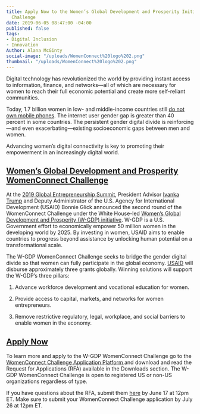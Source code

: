 ```yaml
---
title: Apply Now to the Women’s Global Development and Prosperity Initiative WomenConnect
  Challenge
date: 2019-06-05 08:47:00 -04:00
published: false
tags:
- Digital Inclusion
- Innovation
Author: Alana McGinty
social-image: "/uploads/WomenConnect%20logo%202.png"
thumbnail: "/uploads/WomenConnect%20logo%202.png"
---
```


Digital technology has revolutionized the world by providing instant access to information, finance, and networks—all of which are necessary for women to reach their full economic potential and create more self-reliant communities.

Today, 1.7 billion women in low- and middle-income countries still [do not own mobile phones](https://www.gsma.com/mobilefordevelopment/wp-content/uploads/2018/04/GSMA_The_Mobile_Gender_Gap_Report_2018_32pp_WEBv7.pdf). The internet user gender gap is greater than 40 percent in some countries. The persistent gender digital divide is reinforcing—and even exacerbating—existing socioeconomic gaps between men and women.

Advancing women’s digital connectivity is key to promoting their empowerment in an increasingly digital world.

<!--more-->

## [Women’s Global Development and Prosperity WomenConnect Challenge](https://www.womenconnectchallenge.org/)

At the [2019 Global Entrepreneurship Summit](https://www.ges2019.org/), President Advisor [Ivanka Trump](https://www.youtube.com/watch?v=M00bRgV1kOA) and Deputy Administrator of the U.S. Agency for International Development (USAID) Bonnie Glick announced the second round of the WomenConnect Challenge under the White House-led [Women’s Global Development and Prosperity (W-GDP) initiative](https://www.whitehouse.gov/wgdp/). W-GDP is a U.S. Government effort to economically empower 50 million women in the developing world by 2025. By investing in women, USAID aims to enable countries to progress beyond assistance by unlocking human potential on a transformational scale.

The W-GDP WomenConnect Challenge seeks to bridge the gender digital divide so that women can fully participate in the global economy. [USAID](https://www.usaid.gov/wcc) will disburse approximately three grants globally. Winning solutions will support the W-GDP’s three pillars:

1. Advance workforce development and vocational education for women.

2. Provide access to capital, markets, and networks for women entrepreneurs.

3. Remove restrictive regulatory, legal, workplace, and social barriers to enable women in the economy.

## [Apply Now](https://app.reviewr.com/s1/site/WomenConnectChallenge19)

To learn more and apply to the W-GDP WomenConnect Challenge go to the  [WomenConnect Challenge Application Platform ](https://app.reviewr.com/s1/site/WomenConnectChallenge19)and download and read the Request for Applications (RFA) available in the Downloads section. The W-GDP WomenConnect Challenge is open to registered US or non-US organizations regardless of type.

If you have questions about the RFA, submit them [here](https://docs.google.com/forms/d/e/1FAIpQLSdVGepAww9C_HfE-7YsNEKW1LR4-IvqGEKROEzWTgyR2Leseg/viewform) by June 17 at 12pm ET. Make sure to submit your WomenConnect Challenge application by July 26 at 12pm ET.